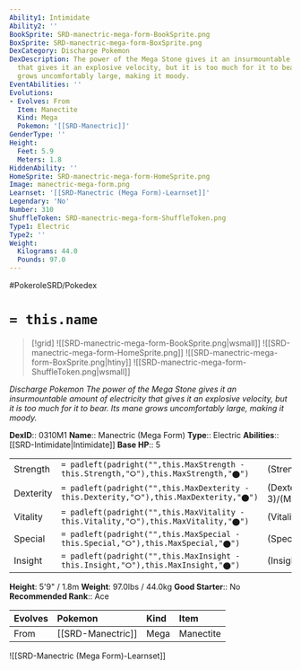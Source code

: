 ```yaml
---
Ability1: Intimidate
Ability2: ''
BookSprite: SRD-manectric-mega-form-BookSprite.png
BoxSprite: SRD-manectric-mega-form-BoxSprite.png
DexCategory: Discharge Pokemon
DexDescription: The power of the Mega Stone gives it an insurmountable amount of electricity
  that gives it an explosive velocity, but it is too much for it to bear. Its mane
  grows uncomfortably large, making it moody.
EventAbilities: ''
Evolutions:
- Evolves: From
  Item: Manectite
  Kind: Mega
  Pokemon: '[[SRD-Manectric]]'
GenderType: ''
Height:
  Feet: 5.9
  Meters: 1.8
HiddenAbility: ''
HomeSprite: SRD-manectric-mega-form-HomeSprite.png
Image: manectric-mega-form.png
Learnset: '[[SRD-Manectric (Mega Form)-Learnset]]'
Legendary: 'No'
Number: 310
ShuffleToken: SRD-manectric-mega-form-ShuffleToken.png
Type1: Electric
Type2: ''
Weight:
  Kilograms: 44.0
  Pounds: 97.0
---
```


#PokeroleSRD/Pokedex

# `= this.name`

> [!grid]
> ![[SRD-manectric-mega-form-BookSprite.png|wsmall]]
> ![[SRD-manectric-mega-form-HomeSprite.png]]
> ![[SRD-manectric-mega-form-BoxSprite.png|htiny]]
> ![[SRD-manectric-mega-form-ShuffleToken.png|wsmall]]


*Discharge Pokemon*
*The power of the Mega Stone gives it an insurmountable amount of electricity that gives it an explosive velocity, but it is too much for it to bear. Its mane grows uncomfortably large, making it moody.*

**DexID**:: 0310M1
**Name**:: Manectric (Mega Form)
**Type**:: Electric
**Abilities**:: [[SRD-Intimidate|Intimidate]]
**Base HP**:: 5

|           |                                                                                        |                                          |
| --------- | -------------------------------------------------------------------------------------- | ---------------------------------------- |
| Strength  | `= padleft(padright("",this.MaxStrength - this.Strength,"⭘"),this.MaxStrength,"⬤")`    | (Strength::2)/(MaxStrength::5)   |
| Dexterity | `= padleft(padright("",this.MaxDexterity - this.Dexterity,"⭘"),this.MaxDexterity,"⬤")` | (Dexterity:: 3)/(MaxDexterity::7) |
| Vitality  | `= padleft(padright("",this.MaxVitality - this.Vitality,"⭘"),this.MaxVitality,"⬤")`    | (Vitality::2)/(MaxVitality::5)   |
| Special   | `= padleft(padright("",this.MaxSpecial - this.Special,"⭘"),this.MaxSpecial,"⬤")`       | (Special::3)/(MaxSpecial::7)     |
| Insight   | `= padleft(padright("",this.MaxInsight - this.Insight,"⭘"),this.MaxInsight,"⬤")`       | (Insight::2)/(MaxInsight::5)     |

**Height**: 5'9" / 1.8m
**Weight**: 97.0lbs / 44.0kg
**Good Starter**:: No
**Recommended Rank**:: Ace

| Evolves   | Pokemon           | Kind   | Item      |
|:----------|:------------------|:-------|:----------|
| From      | [[SRD-Manectric]] | Mega   | Manectite |

![[SRD-Manectric (Mega Form)-Learnset]]